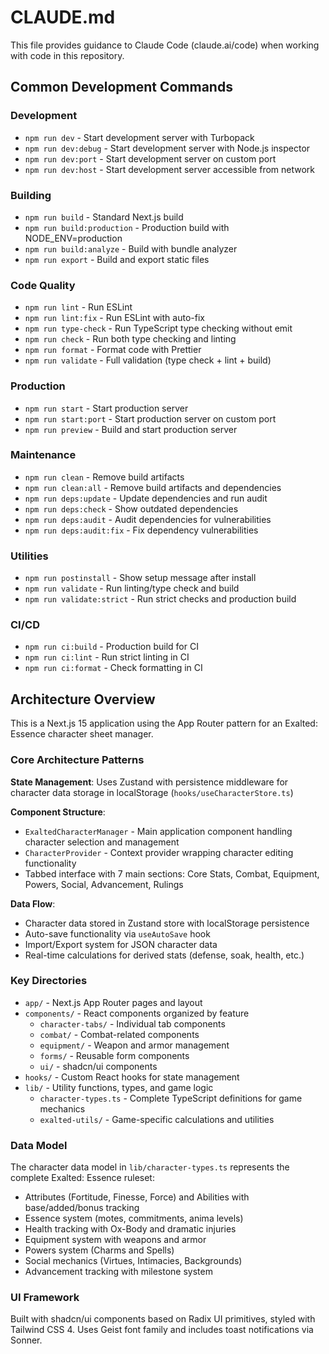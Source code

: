 # CLAUDE.md

This file provides guidance to Claude Code (claude.ai/code) when working with code in this repository.

## Common Development Commands

### Development

- `npm run dev` - Start development server with Turbopack
- `npm run dev:debug` - Start development server with Node.js inspector
- `npm run dev:port` - Start development server on custom port
- `npm run dev:host` - Start development server accessible from network

### Building

- `npm run build` - Standard Next.js build
- `npm run build:production` - Production build with NODE_ENV=production
- `npm run build:analyze` - Build with bundle analyzer
- `npm run export` - Build and export static files

### Code Quality

- `npm run lint` - Run ESLint
- `npm run lint:fix` - Run ESLint with auto-fix
- `npm run type-check` - Run TypeScript type checking without emit
- `npm run check` - Run both type checking and linting
- `npm run format` - Format code with Prettier
- `npm run validate` - Full validation (type check + lint + build)

### Production

- `npm run start` - Start production server
- `npm run start:port` - Start production server on custom port
- `npm run preview` - Build and start production server

### Maintenance

- `npm run clean` - Remove build artifacts
- `npm run clean:all` - Remove build artifacts and dependencies
- `npm run deps:update` - Update dependencies and run audit
- `npm run deps:check` - Show outdated dependencies
- `npm run deps:audit` - Audit dependencies for vulnerabilities
- `npm run deps:audit:fix` - Fix dependency vulnerabilities

### Utilities

- `npm run postinstall` - Show setup message after install
- `npm run validate` - Run linting/type check and build
- `npm run validate:strict` - Run strict checks and production build

### CI/CD

- `npm run ci:build` - Production build for CI
- `npm run ci:lint` - Run strict linting in CI
- `npm run ci:format` - Check formatting in CI

## Architecture Overview

This is a Next.js 15 application using the App Router pattern for an Exalted: Essence character sheet manager.

### Core Architecture Patterns

**State Management**: Uses Zustand with persistence middleware for character data storage in localStorage (`hooks/useCharacterStore.ts`)

**Component Structure**:

- `ExaltedCharacterManager` - Main application component handling character selection and management
- `CharacterProvider` - Context provider wrapping character editing functionality
- Tabbed interface with 7 main sections: Core Stats, Combat, Equipment, Powers, Social, Advancement, Rulings

**Data Flow**:

- Character data stored in Zustand store with localStorage persistence
- Auto-save functionality via `useAutoSave` hook
- Import/Export system for JSON character data
- Real-time calculations for derived stats (defense, soak, health, etc.)

### Key Directories

- `app/` - Next.js App Router pages and layout
- `components/` - React components organized by feature
  - `character-tabs/` - Individual tab components
  - `combat/` - Combat-related components
  - `equipment/` - Weapon and armor management
  - `forms/` - Reusable form components
  - `ui/` - shadcn/ui components
- `hooks/` - Custom React hooks for state management
- `lib/` - Utility functions, types, and game logic
  - `character-types.ts` - Complete TypeScript definitions for game mechanics
  - `exalted-utils/` - Game-specific calculations and utilities

### Data Model

The character data model in `lib/character-types.ts` represents the complete Exalted: Essence ruleset:

- Attributes (Fortitude, Finesse, Force) and Abilities with base/added/bonus tracking
- Essence system (motes, commitments, anima levels)
- Health tracking with Ox-Body and dramatic injuries
- Equipment system with weapons and armor
- Powers system (Charms and Spells)
- Social mechanics (Virtues, Intimacies, Backgrounds)
- Advancement tracking with milestone system

### UI Framework

Built with shadcn/ui components based on Radix UI primitives, styled with Tailwind CSS 4. Uses Geist font family and includes toast notifications via Sonner.
